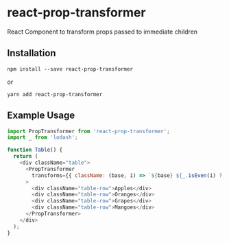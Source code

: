 react-prop-transformer
============

React Component to transform props passed to immediate children

Installation
------------
```
npm install --save react-prop-transformer
```
or
```
yarn add react-prop-transformer
```  

Example Usage
-------------
```javascript
import PropTransformer from 'react-prop-transformer';
import _ from 'lodash';

function Table() {
  return (
    <div className="table">
      <PropTransformer
        transforms={{ className: (base, i) => `${base} ${_.isEven(i) ? 'white' : 'grey'}` }}
      >
        <div className="table-row">Apples</div>
        <div className="table-row">Oranges</div>
        <div className="table-row">Grapes</div>
        <div className="table-row">Mangoes</div>
      </PropTransformer>
    </div>
  );
}
```
